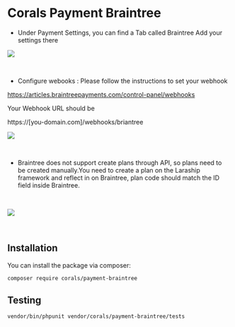 # Corals Payment Braintree

- Under  Payment Settings, you can find a Tab called Braintree Add your settings there

<p><img src="https://www.laraship.com/wp-content/uploads/2018/02/image003.png"></p>
<p>&nbsp;</p>

- Configure webooks : Please follow the instructions to set your webhook

https://articles.braintreepayments.com/control-panel/webhooks

Your Webhook URL should be

https://[you-domain.com]/webhooks/briantree

<p><img src="https://www.laraship.com/wp-content/uploads/2018/02/image005.png"></p>
<p>&nbsp;</p>

- Braintree does not support create plans through API, so plans need to be created manually.You need to create a plan on the Laraship framework and reflect in on Braintree, plan code should match the ID field inside Braintree.

<p>&nbsp;</p>
<p><img src="https://www.laraship.com/wp-content/uploads/2018/02/image007.png"></p>
<p>&nbsp;</p>

## Installation

You can install the package via composer:

```bash
composer require corals/payment-braintree
```

## Testing

```bash
vendor/bin/phpunit vendor/corals/payment-braintree/tests 
```
